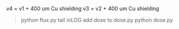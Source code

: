 v4 = v1 + 400 um Cu shielding
v3 = v2 + 400 um Cu shielding

> python flux.py
> tail inLOG
add dose to dose.py
> python dose.py

